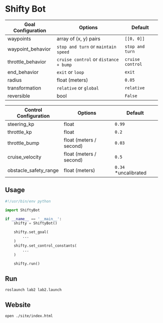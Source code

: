 # Shifty Bot

| Goal Configuration | Options | Default |
| ------------------ | ------- | ------- |
| waypoints | array of (x, y) pairs | `[[0, 0]]` |
| waypoint_behavior | `stop and turn` or `maintain speed` | `stop and turn` |
| throttle_behavior | `cruise control` or `distance + bump` | `cruise control` |
| end_behavior | `exit` or `loop` | `exit` |
| radius | float (meters) | `0.05` |
| transformation | `relative` or `global` | `relative` |
| reversible | bool | `False` |

| Control Configuration | Options | Default |
| ------------------ | ------- | ------- |
| steering_kp | float | `0.99` |
| throttle_kp | float | `0.2` |
| throttle_bump | float (meters / second) | `0.03` |
| cruise_velocity | float (meters / second) | `0.5` |
| obstacle_safety_range | float (meters) | `0.34` *uncalibrated |

## Usage

```python
#!/usr/bin/env python

import ShiftyBot

if __name__ == '__main__':
    shifty = ShiftyBot()

    shifty.set_goal(
        ...
    )
    shifty.set_control_constants(
        ...
    )

    shifty.run()
```

## Run

`roslaunch lab2 lab2.launch`

## Website

`open ./site/index.html`
